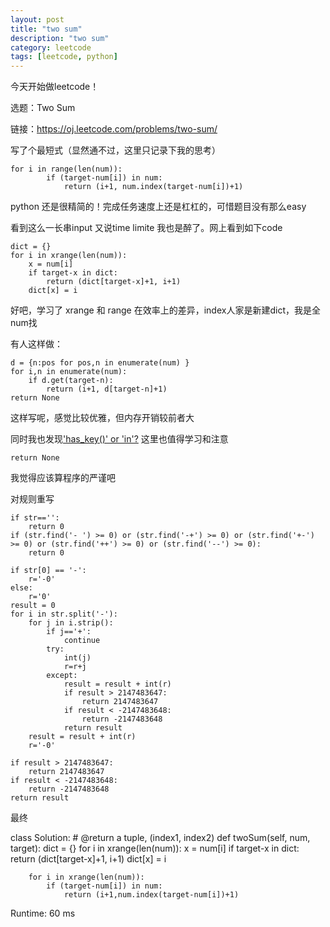 ```yaml
---
layout: post
title: "two sum"
description: "two sum"
category: leetcode
tags: [leetcode, python]
---
```



今天开始做leetcode！

选题：Two Sum

链接：<https://oj.leetcode.com/problems/two-sum/>

写了个最短式（显然通不过，这里只记录下我的思考）

    for i in range(len(num)):
            if (target-num[i]) in num:
                return (i+1, num.index(target-num[i])+1)

python 还是很精简的！完成任务速度上还是杠杠的，可惜题目没有那么easy

看到这么一长串input 又说time limite 我也是醉了。网上看到如下code

    dict = {}
    for i in xrange(len(num)):
        x = num[i]
        if target-x in dict:
            return (dict[target-x]+1, i+1)
        dict[x] = i

好吧，学习了 xrange 和 range 在效率上的差异，index人家是新建dict，我是全num找

有人这样做：

    d = {n:pos for pos,n in enumerate(num) }
    for i,n in enumerate(num):
        if d.get(target-n):
            return (i+1, d[target-n]+1)
    return None

这样写呢，感觉比较优雅，但内存开销较前者大

同时我也发现['has_key()' or 'in'?](https://stackoverflow.com/questions/1323410/has-key-or-in)
这里也值得学习和注意

    return None

我觉得应该算程序的严谨吧

对规则重写

    if str=='':
        return 0
    if (str.find('- ') >= 0) or (str.find('-+') >= 0) or (str.find('+-') >= 0) or (str.find('++') >= 0) or (str.find('--') >= 0):
        return 0
        
    if str[0] == '-':
        r='-0'
    else:
        r='0'
    result = 0
    for i in str.split('-'):
        for j in i.strip():
            if j=='+':
                continue
            try:
                int(j)
                r=r+j
            except:
                result = result + int(r)
                if result > 2147483647:
                    return 2147483647
                if result < -2147483648:
                    return -2147483648
                return result
        result = result + int(r)
        r='-0'
    
    if result > 2147483647:
        return 2147483647
    if result < -2147483648:
        return -2147483648
    return result 

最终

class Solution:
    # @return a tuple, (index1, index2)
    def twoSum(self, num, target):
        dict = {}
        for i in xrange(len(num)):
            x = num[i]
            if target-x in dict:
                return (dict[target-x]+1, i+1)
            dict[x] = i
            
        for i in xrange(len(num)):
            if (target-num[i]) in num:
                return (i+1,num.index(target-num[i])+1)

Runtime: 60 ms

    